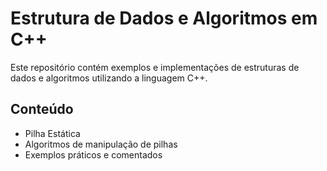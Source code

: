 # Estrutura de Dados e Algoritmos em C++

Este repositório contém exemplos e implementações de estruturas de dados e algoritmos utilizando a linguagem C++.

## Conteúdo
- Pilha Estática
- Algoritmos de manipulação de pilhas
- Exemplos práticos e comentados

